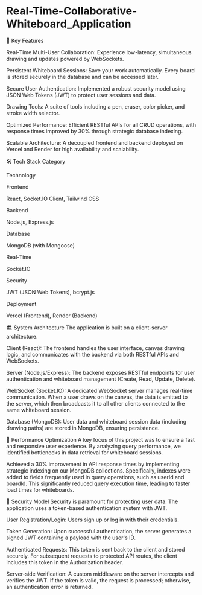 # Real-Time-Collaborative-Whiteboard_Application

🌟 Key Features

Real-Time Multi-User Collaboration: Experience low-latency, simultaneous drawing and updates powered by WebSockets.

Persistent Whiteboard Sessions: Save your work automatically. Every board is stored securely in the database and can be accessed later.

Secure User Authentication: Implemented a robust security model using JSON Web Tokens (JWT) to protect user sessions and data.

Drawing Tools: A suite of tools including a pen, eraser, color picker, and stroke width selector.

Optimized Performance: Efficient RESTful APIs for all CRUD operations, with response times improved by 30% through strategic database indexing.

Scalable Architecture: A decoupled frontend and backend deployed on Vercel and Render for high availability and scalability.

🛠️ Tech Stack
Category

Technology

Frontend

React, Socket.IO Client, Tailwind CSS

Backend

Node.js, Express.js

Database

MongoDB (with Mongoose)

Real-Time

Socket.IO

Security

JWT (JSON Web Tokens), bcrypt.js

Deployment

Vercel (Frontend), Render (Backend)

🏛️ System Architecture
The application is built on a client-server architecture.

Client (React): The frontend handles the user interface, canvas drawing logic, and communicates with the backend via both RESTful APIs and WebSockets.

Server (Node.js/Express): The backend exposes RESTful endpoints for user authentication and whiteboard management (Create, Read, Update, Delete).

WebSocket (Socket.IO): A dedicated WebSocket server manages real-time communication. When a user draws on the canvas, the data is emitted to the server, which then broadcasts it to all other clients connected to the same whiteboard session.

Database (MongoDB): User data and whiteboard session data (including drawing paths) are stored in MongoDB, ensuring persistence.

🚀 Performance Optimization
A key focus of this project was to ensure a fast and responsive user experience. By analyzing query performance, we identified bottlenecks in data retrieval for whiteboard sessions.

Achieved a 30% improvement in API response times by implementing strategic indexing on our MongoDB collections. Specifically, indexes were added to fields frequently used in query operations, such as userId and boardId. This significantly reduced query execution time, leading to faster load times for whiteboards.

🔐 Security Model
Security is paramount for protecting user data. The application uses a token-based authentication system with JWT.

User Registration/Login: Users sign up or log in with their credentials.

Token Generation: Upon successful authentication, the server generates a signed JWT containing a payload with the user's ID.

Authenticated Requests: This token is sent back to the client and stored securely. For subsequent requests to protected API routes, the client includes this token in the Authorization header.

Server-side Verification: A custom middleware on the server intercepts and verifies the JWT. If the token is valid, the request is processed; otherwise, an authentication error is returned.
